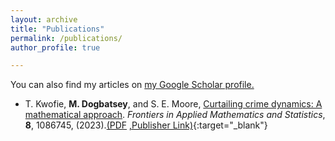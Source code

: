 ```yaml
---
layout: archive
title: "Publications"
permalink: /publications/
author_profile: true

---
```


You can also find my articles on [my Google Scholar profile.](https://scholar.google.com/citations?user=avyudjUAAAAJ&hl=en)

* T. Kwofie, <strong>M. Dogbatsey</strong>, and  S. E. Moore, <a href="/files/fams24.pdf" target="_blank" rel="noopener noreferrer">Curtailing crime dynamics: A mathematical approach</a>. _Frontiers in Applied Mathematics and Statistics_, **8**, 1086745, (2023).<a href="/files/fams24.pdf" target="_blank" rel="noopener noreferrer">(PDF</a> [,Publisher Link)](https://www.frontiersin.org/journals/applied-mathematics-and-statistics/articles/10.3389/fams.2022.1086745/full){:target="_blank"}
<!-- # bibtexurl: 'http://academicpages.github.io/files/bibtex1.bib' -->
